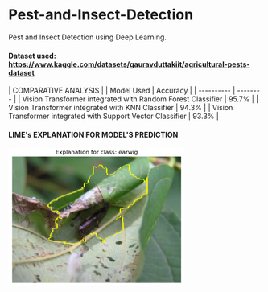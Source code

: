 # Pest-and-Insect-Detection
Pest and Insect Detection using Deep Learning. 

#### Dataset used: https://www.kaggle.com/datasets/gauravduttakiit/agricultural-pests-dataset



| COMPARATIVE ANALYSIS  |
| Model Used | Accuracy |
| ---------- | -------- |
| Vision Transformer integrated with Random Forest Classifier | 95.7% |
| Vision Transformer integrated with KNN Classifier | 94.3% |
| Vision Transformer integrated with Support Vector Classifier | 93.3% |

#### LIME's EXPLANATION FOR MODEL'S PREDICTION

<img src="LIME's Explanation.png" width="350">
